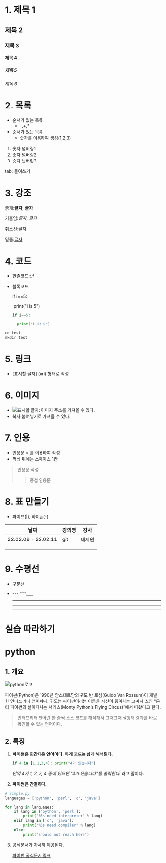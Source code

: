 # 1. 제목 1

## 제목 2

### 제목 3

#### 제목 4

##### 제목 5

###### 제목 6



# 2. 목록



- 순서가 없는 목록
  - -,+,*
- 순서가 있는 목록
  - 숫자를 이용하여 생성(1,2,3)

1. 숫자 넘버링1
2. 숫자 넘버링2
3. 숫자 넘버링3

tab: 들여쓰기



# 3. 강조

굵게:**글자**, __글자__

기울임:*글자*, _글자_

취소선:~~글자~~

밑줄:<u>글자</u>



# 4. 코드

- 한줄코드:`if`

- 블록코드

  if i==5:

  ​	print("i is 5")

  ```python
  if i==5:
  
  	print("i is 5")
  ```

  

```python
cd test
mkdir test
```



# 5. 링크

- [표시할 글자] (url) 형태로 작성



# 6. 이미지

- ![표시할 글자](url): 이미지 주소를 가져올 수 있다.
- 복사 붙여넣기로 가져올 수 있다.



# 7. 인용

- 인용문 > 를 이용하여 작성
- 꺽쇠 뒤에는 스페이스 1칸

> 인용문 작성
>
> > 중첩 인용문



# 8. 표 만들기

- 파이프(|), 하이픈(-)

| 날짜                | 강의명 | 강사   |
| ------------------- | ------ | ------ |
| 22.02.09 - 22.02.11 | git    | 배지원 |
|                     |        |        |
|                     |        |        |
|                     |        |        |



# 9. 수평선

- 구분선

- \---,\***,\___

  ---

  ***

  ___

  

# 실습 따라하기

# python



## 1. 개요

![python로고](https://wikidocs.net/images/page/5/pahkey_KRRKrp.png)

파이썬(Python)은 1990년 암스테르담의 귀도 반 로섬(Guido Van Rossum)이 개발한 인터프리터 언어이다. 귀도는 파이썬이라는 이름을 자신이 좋아하는 코미디 쇼인 "몬티 파이썬의 날아다니는 서커스(Monty Python’s Flying Circus)"에서 따왔다고 한다.

> 인터프리터 언어란 한 줄씩 소스 코드를 해석해서 그때그때 실행해 결과를 바로 확인할 수 있는 언어이다.



## 2. 특징

1. **파이썬은 인간다운 언어이다. 아래 코드는 쉽게 해석된다.**

   ```python
   if 4 in [1,2,3,4]: print("4가 있습니다")
   ```

   *만약 4가 1, 2, 3, 4 중에 있으면 "4가 있습니다"를 출력한다.* 라고 말이다.

2. **파이썬은 간결하다.**

```python
# simple.py
languages = ['python', 'perl', 'c', 'java']

for lang in languages:
	if lang in ['python', 'perl']:
		print("%6s need interpreter" % lang)
	elif lang in ['c', 'java']:
		print("%6s need compiler" % lang)
	else:
		print("should not reach here")
```



3. 공식문서가 자세히 제공된다.

   [파이썬 공식문서 링크]( https://docs.python.org/3/)

   

   

   
